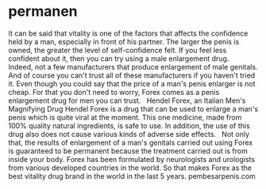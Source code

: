 # permanen
It can be said that vitality is one of the factors that affects the confidence held by a man, especially in front of his partner. The larger the penis is owned, the greater the level of self-confidence felt. If you feel less confident about it, then you can try using a male enlargement drug.     Indeed, not a few manufacturers that produce enlargement of male genitals. And of course you can't trust all of these manufacturers if you haven't tried it. Even though you could say that the price of a man's penis enlarger is not cheap. For that you don't need to worry, Forex comes as a penis enlargement drug for men you can trust.     Hendel Forex, an Italian Men's Magnifying Drug  Hendel Forex is a drug that can be used to enlarge a man's penis which is quite viral at the moment. This one medicine, made from 100% quality natural ingredients, is safe to use. In addition, the use of this drug also does not cause various kinds of adverse side effects.     Not only that, the results of enlargement of a man's genitals carried out using Forex is guaranteed to be permanent because the treatment carried out is from inside your body. Forex has been formulated by neurologists and urologists from various developed countries in the world. So that makes Forex as the best vitality drug brand in the world in the last 5 years.
pembesarpenis.com
